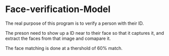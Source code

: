 # Face-verification-Model

The real purpose of this program is to verify a person with their ID.

The preson need to show up a ID near to their face so that it captures it, and extract the faces from that image and comapare it.

The face matching is done at a thershold of 60% match.
